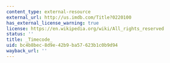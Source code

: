 ```yaml
---
content_type: external-resource
external_url: http://us.imdb.com/Title?0220100
has_external_license_warning: true
license: https://en.wikipedia.org/wiki/All_rights_reserved
status: ''
title: _Timecode_
uid: bc4b8bec-8d9e-42b9-ba57-623b1c0b9d94
wayback_url: ''
---
```

